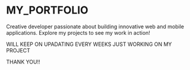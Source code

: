 # MY_PORTFOLIO
Creative developer passionate about building innovative web and mobile applications. Explore my projects to see my work in action!


WILL KEEP ON UPADATING EVERY WEEKS JUST WORKING ON MY PROJECT 



THANK YOU!!
